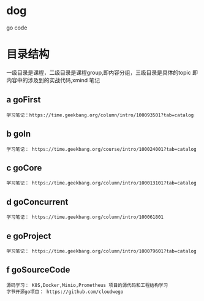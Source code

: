 # dog
go code 


# 目录结构

一级目录是课程，二级目录是课程group,即内容分组，三级目录是具体的topic 即内容中的涉及到的实战代码,xmind 笔记

## a goFirst

    学习笔记：https://time.geekbang.org/column/intro/100093501?tab=catalog

## b goIn

    学习笔记： https://time.geekbang.org/course/intro/100024001?tab=catalog

## c  goCore

    学习笔记： https://time.geekbang.org/column/intro/100013101?tab=catalog

##  d goConcurrent

    学习笔记： https://time.geekbang.org/column/intro/100061801

## e goProject

    学习笔记： https://time.geekbang.org/column/intro/100079601?tab=catalog

## f goSourceCode
    
    源码学习： K8S,Docker,Minio,Prometheus 项目的源代码和工程结构学习
    字节开源go项目： https://github.com/cloudwego



